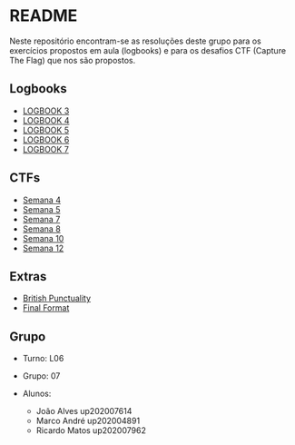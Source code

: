 # README

Neste repositório encontram-se as resoluções deste grupo para os exercícios propostos em aula (logbooks) e para os desafios CTF (Capture The Flag) que nos são propostos.

## Logbooks

- [LOGBOOK 3](Logbooks/aula3/LOGBOOK3.md)
- [LOGBOOK 4](Logbooks/aula4/LOGBOOK4.md)
- [LOGBOOK 5](Logbooks/aula5/LOGBOOK5.md)
- [LOGBOOK 6](Logbooks/aula6/LOGBOOK6.md)
- [LOGBOOK 7](Logbooks/aula7/LOGBOOK7.md)

## CTFs

- [Semana 4](CTF/semana4/SEMANA4.md)
- [Semana 5](CTF/semana5/SEMANA5.md)
- [Semana 7](CTF/semana7/SEMANA7.md)
- [Semana 8](CTF/semana8/SEMANA8.md)
- [Semana 10](CTF/semana10/semana10.md)
- [Semana 12](CTF/semana12/semana12.md)

## Extras

- [British Punctuality](CTF_Extra/British/British.md)
- [Final Format](CTF_Extra/FinalFormat/final_format.md)

## Grupo

- Turno: L06
- Grupo: 07
- Alunos:
  
  - João Alves up202007614
  - Marco André up202004891
  - Ricardo Matos up202007962
